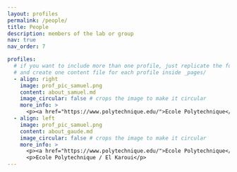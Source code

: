 ```yaml
---
layout: profiles
permalink: /people/
title: People
description: members of the lab or group
nav: true
nav_order: 7

profiles:
  # if you want to include more than one profile, just replicate the following block
  # and create one content file for each profile inside _pages/
  - align: right
    image: prof_pic_samuel.png
    content: about_samuel.md
    image_circular: false # crops the image to make it circular
    more_info: >
      <p><a href="https://www.polytechnique.edu/">Ecole Polytechnique</a> / <a href="https://www.master-mva.com/">MVA</a></p>
  - align: left
    image: prof_pic_samuel.png
    content: about_gaude.md
    image_circular: false # crops the image to make it circular
    more_info: >
      <p><a href="https://www.polytechnique.edu/">Ecole Polytechnique</a> / <a href="https://finance.math.upmc.fr/">El Karoui</a></p>
      <p>Ecole Polytechnique / El Karoui</p>
---
```

